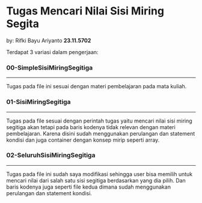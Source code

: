 # Tugas Mencari Nilai Sisi Miring Segita
by: Rifki Bayu Ariyanto **23.11.5702**

Terdapat 3 variasi dalam pengerjaan:
### 00-SimpleSisiMiringSegitiga
---
Tugas pada file ini sesuai dengan materi pembelajaran pada mata kuliah.

### 01-SisiMiringSegitiga
---
Tugas pada file sesuai dengan perintah tugas yaitu mencari nilai sisi miring segitiga akan tetapi pada baris kodenya tidak relevan dengan materi pembelajaran. Karena disini sudah menggunakan perulangan dan statement kondisi dan juga container dengan konsep mirip seperti array.

### 02-SeluruhSisiMiringSegitiga
---
Tugas pada file ini sudah saya modifikasi sehingga user bisa memilih untuk mencari nilai dari salah satu sisi segitiga berdasarkan yang dia pilih. Dan baris kodenya juga seperti file kedua dimana sudah menggunakan perulangan dan statement kondisi.